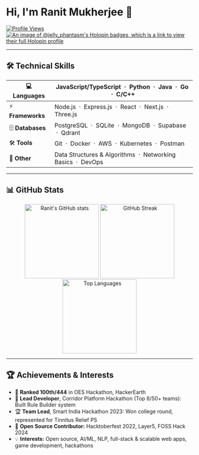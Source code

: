 # Hi, I'm Ranit Mukherjee 👋

[![Profile Views](https://komarev.com/ghpvc/?username=RanitMukherjee&label=Profile%20Views&color=0e75b6)](https://github.com/RanitMukherjee)
[![An image of @jelly_phantasm's Holopin badges, which is a link to view their full Holopin profile](https://holopin.me/jelly_phantasm)](https://holopin.io/@jelly_phantasm)

---

## 🛠️ Technical Skills

| 💻 **Languages** | JavaScript/TypeScript &nbsp;·&nbsp; Python &nbsp;·&nbsp; Java &nbsp;·&nbsp; Go &nbsp;·&nbsp; C/C++ |
|------------------|---------------------------------------------------------------------------------------------------|
| ⚡ **Frameworks** | Node.js &nbsp;·&nbsp; Express.js &nbsp;·&nbsp; React &nbsp;·&nbsp; Next.js &nbsp;·&nbsp; Three.js |
| 🗄️ **Databases** | PostgreSQL &nbsp;·&nbsp; SQLite &nbsp;·&nbsp; MongoDB &nbsp;·&nbsp; Supabase &nbsp;·&nbsp; Qdrant  |
| 🛠️ **Tools**     | Git &nbsp;·&nbsp; Docker &nbsp;·&nbsp; AWS &nbsp;·&nbsp; Kubernetes &nbsp;·&nbsp; Postman           |
| 🧠 **Other**      | Data Structures & Algorithms &nbsp;·&nbsp; Networking Basics &nbsp;·&nbsp; DevOps                  |

---

## 📊 GitHub Stats
<p align="center">
  <img src="https://github-readme-stats.vercel.app/api?username=RanitMukherjee&theme=tokyonight&hide_border=false&include_all_commits=false&count_private=false&card_width=400" alt="Ranit's GitHub stats" height="200"/>
  <img src="https://nirzak-streak-stats.vercel.app/?user=RanitMukherjee&theme=tokyonight&hide_border=false&card_width=400" alt="GitHub Streak" height="200"/>
  <img src="https://github-readme-stats.vercel.app/api/top-langs/?username=RanitMukherjee&theme=tokyonight&hide_border=false&include_all_commits=false&count_private=false&layout=compact&card_width=400" alt="Top Languages" height="200"/>
</p>








---

## 🏆 Achievements & Interests

- 🏅 **Ranked 100th/444** in OES Hackathon, HackerEarth
- 🥇 **Lead Developer**, Corridor Platform Hackathon (Top 8/50+ teams): Built Rule Builder system
- 🏆 **Team Lead**, Smart India Hackathon 2023: Won college round, represented for Tinnitus Relief PS
- 🌱 **Open Source Contributor:** Hacktoberfest 2022, Layer5, FOSS Hack 2024
- 💡 **Interests:** Open source, AI/ML, NLP, full-stack & scalable web apps, game development, hackathons
